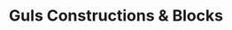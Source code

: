 ---
title: "Guls Constructions & Blocks"
url: /karachi/guls-constructions-und-blocks/
shop: Allgemein
---